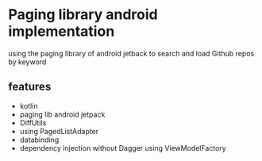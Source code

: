 # Paging library android implementation

using the paging  library of android jetback to search and load Github repos by keyword

## features

- kotlin
- paging lib android jetpack
- DiffUtils
- using PagedListAdapter
- databinding
- dependency injection without Dagger using ViewModelFactory
